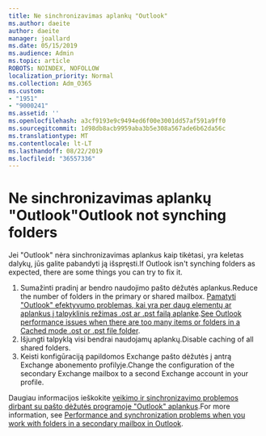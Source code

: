 ```yaml
---
title: Ne sinchronizavimas aplankų "Outlook"
ms.author: daeite
author: daeite
manager: joallard
ms.date: 05/15/2019
ms.audience: Admin
ms.topic: article
ROBOTS: NOINDEX, NOFOLLOW
localization_priority: Normal
ms.collection: Adm_O365
ms.custom:
- "1951"
- "9000241"
ms.assetid: ''
ms.openlocfilehash: a3cf9193e9c9494ed6f00e3001dd57af591a9ff0
ms.sourcegitcommit: 1d98db8acb9959aba3b5e308a567ade6b62da56c
ms.translationtype: MT
ms.contentlocale: lt-LT
ms.lasthandoff: 08/22/2019
ms.locfileid: "36557336"
---
```

# <a name="outlook-not-synching-folders"></a><span data-ttu-id="99515-102">Ne sinchronizavimas aplankų "Outlook"</span><span class="sxs-lookup"><span data-stu-id="99515-102">Outlook not synching folders</span></span>

<span data-ttu-id="99515-103">Jei "Outlook" nėra sinchronizavimas aplankus kaip tikėtasi, yra keletas dalykų, jūs galite pabandyti ją išspręsti.</span><span class="sxs-lookup"><span data-stu-id="99515-103">If Outlook isn't synching folders as expected, there are some things you can try to fix it.</span></span>

1. <span data-ttu-id="99515-104">Sumažinti pradinį ar bendro naudojimo pašto dėžutės aplankus.</span><span class="sxs-lookup"><span data-stu-id="99515-104">Reduce the number of folders in the primary or shared mailbox.</span></span> <span data-ttu-id="99515-105">[Pamatyti "Outlook" efektyvumo problemas, kai yra per daug elementų ar aplankus į talpyklinis režimas .ost ar .pst failą aplanke](https://support.microsoft.com/help/2768656).</span><span class="sxs-lookup"><span data-stu-id="99515-105">[See Outlook performance issues when there are too many items or folders in a Cached mode .ost or .pst file folder](https://support.microsoft.com/help/2768656).</span></span>
2. <span data-ttu-id="99515-106">Išjungti talpyklą visi bendrai naudojamų aplankų.</span><span class="sxs-lookup"><span data-stu-id="99515-106">Disable caching of all shared folders.</span></span>
3. <span data-ttu-id="99515-107">Keisti konfigūraciją papildomos Exchange pašto dėžutės į antrą Exchange abonemento profilyje.</span><span class="sxs-lookup"><span data-stu-id="99515-107">Change the configuration of the secondary Exchange mailbox to a second Exchange account in your profile.</span></span>

<span data-ttu-id="99515-108">Daugiau informacijos ieškokite [veikimo ir sinchronizavimo problemos dirbant su pašto dėžutės programoje "Outlook" aplankus](https://support.microsoft.com/help/3115602).</span><span class="sxs-lookup"><span data-stu-id="99515-108">For more information, see [Performance and synchronization problems when you work with folders in a secondary mailbox in Outlook](https://support.microsoft.com/help/3115602).</span></span>